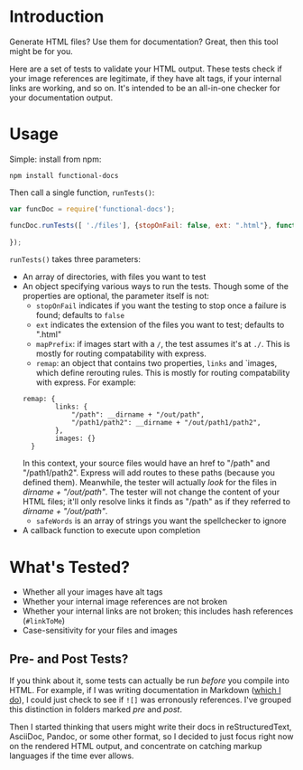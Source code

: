 # Introduction

Generate HTML files? Use them for documentation? Great, then this tool might be for you.

Here are a set of tests to validate your HTML output. These tests check if your image references are legitimate, if they have alt tags, if your internal links are working, and so on. It's intended to be an all-in-one checker for your documentation output.

# Usage

Simple: install from npm:

	npm install functional-docs

Then call a single function, `runTests()`:

```javascript
var funcDoc = require('functional-docs');

funcDoc.runTests([ './files'], {stopOnFail: false, ext: ".html"}, function(err) {
	
});
```

`runTests()` takes three parameters:

* An array of directories, with files you want to test
* An object specifying various ways to run the tests. Though some of the properties are optional, the parameter itself is not:
	* `stopOnFail` indicates if you want the testing to stop once a failure is found; defaults to `false`
	* `ext` indicates the extension of the files you want to test; defaults to ".html"
	* `mapPrefix`: if images start with a `/`, the test assumes it's at `./`. This is mostly for routing compatability with express.
	* `remap`: an object that contains two properties, `links` and `images, which define rerouting rules. This is mostly for routing compatability with express. For example:  
	```
	remap: {
            links: {
                "/path": __dirname + "/out/path", 
                "/path1/path2": __dirname + "/out/path1/path2", 
            }, 
            images: {}
      }
    ```
    In this context, your source files would have an href to "/path" and "/path1/path2". Express will add routes to these paths (because you defined them). Meanwhile, the tester will actually _look_ for the files in _dirname + "/out/path"_. The tester will not change the content of your HTML files; it'll only resolve links it finds as "/path" as if they referred to _dirname + "/out/path"_.
    * `safeWords` is an array of strings you want the spellchecker to ignore
* A callback function to execute upon completion

# What's Tested?

* Whether all your images have alt tags
* Whether your internal image references are not broken
* Whether your internal links are not broken; this includes hash references (`#linkToMe`)
* Case-sensitivity for your files and images

## Pre- and Post Tests?

If you think about it, some tests can actually be run _before_ you compile into HTML. For example, if I was writing documentation in Markdown ([which I do](https://github.com/gjtorikian/panda-docs)), I could just check to see if `![]` was erronously references. I've grouped this distinction in folders marked _pre_ and _post_.

Then I started thinking that users might write their docs in reStructuredText, AsciiDoc, Pandoc, or some other format, so I decided to just focus right now on the rendered HTML output, and concentrate on catching markup languages if the time ever allows.